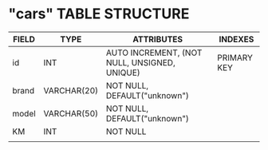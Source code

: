 <!-- # CONSEGNA
 Modellizzare la struttura di una tabella per memorizzare tutti i dati riguardanti delle auto usate messe in vendita da un concessionario -->

# "cars" TABLE STRUCTURE

| FIELD | TYPE        | ATTRIBUTES                                   | INDEXES     |
| ----- | ----------- | -------------------------------------------- | ----------- |
| id    | INT         | AUTO INCREMENT, (NOT NULL, UNSIGNED, UNIQUE) | PRIMARY KEY |
| brand | VARCHAR(20) | NOT NULL, DEFAULT("unknown")                 |             |
| model | VARCHAR(50) | NOT NULL, DEFAULT("unknown")                 |             |
| KM    | INT         | NOT NULL                                     |             |
|       |



